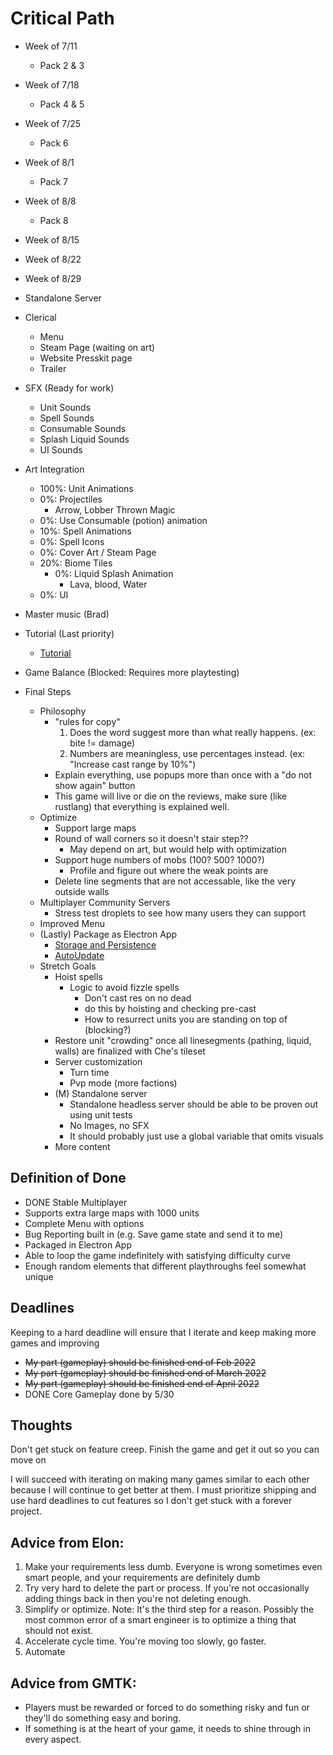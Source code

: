 # Critical Path
- Week of 7/11
    - Pack 2 & 3
- Week of 7/18
    - Pack 4 & 5
- Week of 7/25
    - Pack 6
- Week of 8/1
    - Pack 7
- Week of 8/8
    - Pack 8
- Week of 8/15
- Week of 8/22
- Week of 8/29


- Standalone Server
- Clerical
    - Menu
    - Steam Page (waiting on art)
    - Website Presskit page
    - Trailer
- SFX (Ready for work)
    - Unit Sounds
    - Spell Sounds
    - Consumable Sounds
    - Splash Liquid Sounds
    - UI Sounds
- Art Integration
    - 100%: Unit Animations
    - 0%: Projectiles
        - Arrow, Lobber Thrown Magic
    - 0%: Use Consumable (potion) animation
    - 10%: Spell Animations
    - 0%: Spell Icons
    - 0%: Cover Art / Steam Page
    - 20%: Biome Tiles
        - 0%: Liquid Splash Animation
            - Lava, blood, Water
    - 0%: UI
- Master music (Brad)
- Tutorial (Last priority)
    - [Tutorial](https://www.youtube.com/watch?v=-GV814cWiAw)
- Game Balance (Blocked: Requires more playtesting)
- Final Steps
    - Philosophy
        - "rules for copy"
            1. Does the word suggest more than what really happens. (ex: bite != damage)
            2. Numbers are meaningless, use percentages instead. (ex: "Increase cast range by 10%")
        - Explain everything, use popups more than once with a "do not show again" button
        - This game will live or die on the reviews, make sure (like rustlang) that everything is explained well.
    - Optimize
        - Support large maps
        - Round of wall corners so it doesn't stair step??
            - May depend on art, but would help with optimization
        - Support huge numbers of mobs (100? 500? 1000?)
            - Profile and figure out where the weak points are
        - Delete line segments that are not accessable, like the very outside walls
    - Multiplayer Community Servers
        - Stress test droplets to see how many users they can support
    - Improved Menu
    - (Lastly) Package as Electron App
        - [Storage and Persistence](https://cameronnokes.com/blog/how-to-store-user-data-in-electron/)
        - [AutoUpdate](https://github.com/vercel/hazel)
    - Stretch Goals
        - Hoist spells
            - Logic to avoid fizzle spells
                - Don't cast res on no dead
                - do this by hoisting and checking pre-cast
                - How to resurrect units you are standing on top of (blocking?)
        - Restore unit "crowding" once all linesegments (pathing, liquid, walls) are finalized with Che's tileset
        - Server customization
            - Turn time
            - Pvp mode (more factions)
        - (M) Standalone server
            - Standalone headless server should be able to be proven out using unit tests
            - No Images, no SFX
            - It should probably just use a global variable that omits visuals
        - More content

## Definition of Done
- DONE Stable Multiplayer
- Supports extra large maps with 1000 units
- Complete Menu with options
- Bug Reporting built in (e.g. Save game state and send it to me)
- Packaged in Electron App
- Able to loop the game indefinitely with satisfying difficulty curve
- Enough random elements that different playthroughs feel somewhat unique

## Deadlines
Keeping to a hard deadline will ensure that I iterate and keep making more games and improving

- ~~My part (gameplay) should be finished end of Feb 2022~~
- ~~My part (gameplay) should be finished end of March 2022~~
- ~~My part (gameplay) should be finished end of April 2022~~
- DONE Core Gameplay done by 5/30
## Thoughts
Don't get stuck on feature creep.  Finish the game and get it out so you can move on

I will succeed with iterating on making many games similar to each other because I will continue to get better at them.  I must prioritize shipping and use hard deadlines to cut features so I don't get stuck with a forever project.

## Advice from Elon:
1. Make your requirements less dumb.  Everyone is wrong sometimes even smart people, and your requirements are definitely dumb
2. Try very hard to delete the part or process.  If you're not occasionally adding things back in then you're not deleting enough.
3. Simplify or optimize.  Note: It's the third step for a reason. Possibly the most common error of a smart engineer is to optimize a thing that should not exist.
4. Accelerate cycle time.  You're moving too slowly, go faster.
5. Automate

## Advice from GMTK:
- Players must be rewarded or forced to do something risky and fun or they'll do something easy and boring.
- If something is at the heart of your game, it needs to shine through in every aspect.
